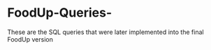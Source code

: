 # FoodUp-Queries-
These are the SQL queries that were later implemented into the final FoodUp version
